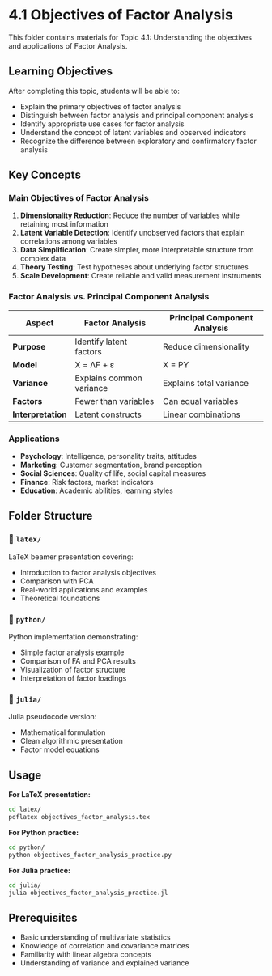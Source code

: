 # 4.1 Objectives of Factor Analysis

This folder contains materials for Topic 4.1: Understanding the objectives and applications of Factor Analysis.

## Learning Objectives

After completing this topic, students will be able to:

- Explain the primary objectives of factor analysis
- Distinguish between factor analysis and principal component analysis
- Identify appropriate use cases for factor analysis
- Understand the concept of latent variables and observed indicators
- Recognize the difference between exploratory and confirmatory factor analysis

## Key Concepts

### Main Objectives of Factor Analysis

1. **Dimensionality Reduction**: Reduce the number of variables while retaining most information
2. **Latent Variable Detection**: Identify unobserved factors that explain correlations among variables  
3. **Data Simplification**: Create simpler, more interpretable structure from complex data
4. **Theory Testing**: Test hypotheses about underlying factor structures
5. **Scale Development**: Create reliable and valid measurement instruments

### Factor Analysis vs. Principal Component Analysis

| Aspect | Factor Analysis | Principal Component Analysis |
|--------|----------------|------------------------------|
| **Purpose** | Identify latent factors | Reduce dimensionality |
| **Model** | X = ΛF + ε | X = PY |
| **Variance** | Explains common variance | Explains total variance |
| **Factors** | Fewer than variables | Can equal variables |
| **Interpretation** | Latent constructs | Linear combinations |

### Applications

- **Psychology**: Intelligence, personality traits, attitudes
- **Marketing**: Customer segmentation, brand perception
- **Social Sciences**: Quality of life, social capital measures  
- **Finance**: Risk factors, market indicators
- **Education**: Academic abilities, learning styles

## Folder Structure

### 📁 `latex/`
LaTeX beamer presentation covering:
- Introduction to factor analysis objectives
- Comparison with PCA
- Real-world applications and examples
- Theoretical foundations

### 📁 `python/`
Python implementation demonstrating:
- Simple factor analysis example
- Comparison of FA and PCA results
- Visualization of factor structure
- Interpretation of factor loadings

### 📁 `julia/`
Julia pseudocode version:
- Mathematical formulation
- Clean algorithmic presentation
- Factor model equations

## Usage

**For LaTeX presentation:**
```bash
cd latex/
pdflatex objectives_factor_analysis.tex
```

**For Python practice:**
```bash
cd python/
python objectives_factor_analysis_practice.py
```

**For Julia practice:**
```bash
cd julia/
julia objectives_factor_analysis_practice.jl
```

## Prerequisites

- Basic understanding of multivariate statistics
- Knowledge of correlation and covariance matrices
- Familiarity with linear algebra concepts
- Understanding of variance and explained variance